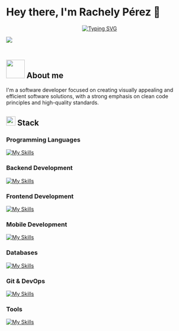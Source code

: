 <h1>Hey there, I'm Rachely Pérez 👋</h1>

<p align="center">
  <a href="https://git.io/typing-svg"><img src="https://readme-typing-svg.demolab.com?font=Fira+Code&size=23&pause=1000&color=0691F7&random=false&width=435&lines=Software+Developer+%F0%9F%92%BB" alt="Typing SVG" /></a>
</p>

<img src="https://user-images.githubusercontent.com/73097560/115834477-dbab4500-a447-11eb-908a-139a6edaec5c.gif"><br><br>

## <picture><img src = "https://github.com/7oSkaaa/7oSkaaa/blob/main/Images/about_me.gif?raw=true" width = 50px></picture> **About me**

<p align="left">I'm a software developer focused on creating visually appealing and efficient software solutions, with a strong emphasis on clean code principles and high-quality standards.</p>

## <img src="https://media2.giphy.com/media/QssGEmpkyEOhBCb7e1/giphy.gif?cid=ecf05e47a0n3gi1bfqntqmob8g9aid1oyj2wr3ds3mg700bl&rid=giphy.gif" width ="25"><b> Stack</b>

### Programming Languages
[![My Skills](https://skillicons.dev/icons?i=cs,js,ts,dart,java)](https://skillicons.dev)

### Backend Development
[![My Skills](https://skillicons.dev/icons?i=dotnet,nodejs,express)](https://skillicons.dev)

### Frontend Development
[![My Skills](https://skillicons.dev/icons?i=react,tailwind,bootstrap,html,css)](https://skillicons.dev)

### Mobile Development
[![My Skills](https://skillicons.dev/icons?i=flutter,dart)](https://skillicons.dev)

### Databases
[![My Skills](https://skillicons.dev/icons?i=mysql,mongodb,dynamodb)](https://skillicons.dev)

### Git & DevOps
[![My Skills](https://skillicons.dev/icons?i=git,github,azure,aws)](https://skillicons.dev)

### Tools
[![My Skills](https://skillicons.dev/icons?i=visualstudio,vscode,eclipse,androidstudio,postman,figma)](https://skillicons.dev)
